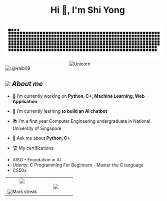 <!--h1 without bottom border-->
<div id="user-content-toc">
  <ul align="center">
    <summary><h1 style="display: inline-block">Hi 👋, I'm Shi Yong</h1></summary>
  </ul>
</div>


<!--- snake -->
<div align="center">
  <img  src="https://github.com/1999AZZAR/1999AZZAR/blob/readme/resources/img/grid-snake.svg"
       alt="snake" /></a>
</div>


<img align="right" width=300px alt="Unicorn" src="https://c.tenor.com/GN73MKBawZYAAAAi/busy-cute.gif" />

<p align="left"> <img src="https://komarev.com/ghpvc/?username=shiyong52&label=Profile%20views&color=0e75b6&style=flat" alt="ujjwalb09" /> </p>

<img src="https://media.giphy.com/media/ObNTw8Uzwy6KQ/giphy.gif" width="30px">&nbsp;***About me***
---
<!--Intro start-->
- 🔭 I’m currently working on **Python, C+, Machine Learning, Web Application**

- 🌱 I’m currently learning **to build an AI chatbot**

<!-- ☁️ I've keen interest in cloud computing. So,I'm learning **AWS** -->

- 📚 I’m a first year Computer Engineering undergraduate in National University of Singapore<br>

- 💬 Ask me about **Python, C+**

- 🏆 My certifications: 
<ul>
  <li>AISG - Foundation in AI</li>
  <li>Udemy: C Programming For Beginners - Master the C language</li>
  <li>CS50x</li>
</ul>
<!--Intro end-->

<!--- stats & Trophy (start) -->
<p align="center">
  <!--- stats (start) -->
<table align="center">
<tr border="none">
<td width="50%" align="center">
  
  <img  align="center"  src="https://github-readme-stats.vercel.app/api?username=shiyong52&theme=dark&show_icons=true&count_private=true" />
  <br></br>
  <img  title="🔥 Get streak stats for your profile at git.io/streak-stats" alt="Mark streak" src="https://github-readme-streak-stats.herokuapp.com/?user=shiyong52&theme=dark&hide_border=false" /> 
</td>

<td width="50%" align="center">

  <img  align="center"  src="https://github-readme-stats.anuraghazra1.vercel.app/api/top-langs/?username=shiyong52&theme=dark&hide_border=false&no-bg=true&no-frame=true&langs_count=10"/>
  
  </td>
</tr>
</table>
<!--- stats (end) -->


</p>        
<!--- stats (end) -->



